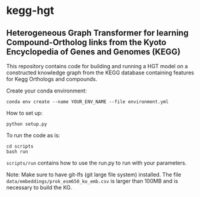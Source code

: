 # kegg-hgt

## Heterogeneous Graph Transformer for learning Compound-Ortholog links from the Kyoto Encyclopedia of Genes and Genomes (KEGG)

This repository contains code for building and running a HGT model on a constructed knowledge graph from the KEGG database containing features for Kegg Orthologs and compounds.

Create your conda environment:

```
conda env create --name YOUR_ENV_NAME --file environment.yml
```

How to set up:

```
python setup.py
```

To run the code as is:

```
cd scripts
bash run
```

`scripts/run` contains how to use the run.py to run with your parameters.

Note: Make sure to have git-lfs (git large file system) installed. The file `data/embeddings/prok_esm650_ko_emb.csv` is larger than 100MB and is necessary to build the KG.
